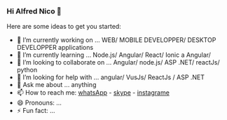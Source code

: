 ### Hi Alfred Nico 👋


Here are some ideas to get you started:

- 🔭 I’m currently working on ... WEB/ MOBILE DEVELOPPER/ DESKTOP DEVELOPPER applications
- 🌱 I’m currently learning ... Node.js/ Angular/ React/ Ionic a Angular/ 
- 👯 I’m looking to collaborate on ... Angular/ node.js/ ASP .NET/ reactJs/ python
- 🤔 I’m looking for help with ... angular/ VusJs/ ReactJs / ASP .NET
- 💬 Ask me about ... anything
- 📫 How to reach me: [whatsApp](+261341557275) - [skype](+261341557275)  - [instagrame](Alfred.nico.09) 
- 😄 Pronouns: ...
- ⚡ Fun fact: ...
